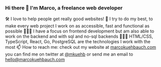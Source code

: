 ### Hi there 👋 I'm Marco, a freelance web developer

🛠 I love to help people get really good websites!
🚀 I try to do my best, to make every web project I work on as accessible, fast and functional as possible 
👨🏻‍🎓 I have a focus on frontend development but am also able to work on the backend and with sql and no-sql backends
👨🏻‍🔬 HTML/CSS, TypeScript, React, Go, PostgreSQL are the technologies I work with the most
📫 How to reach me: check out my website at [marcokuehbauch.com](marcokuehbauch.com) you can find me on twitter at [@mkuehb](https://twitter.com/Mkuehb) or send me an email to [hello@marcokuehbauch.com](mailto:hello@marcokuehbauch.com)



